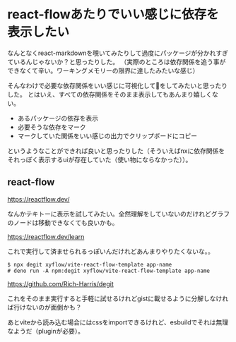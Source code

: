 # react-flowあたりでいい感じに依存を表示したい

なんとなくreact-markdownを覗いてみたりして過度にパッケージが分かれすぎているんじゃないか？と思ったりした。
（実際のところは依存関係を追う事ができなくて辛い。ワーキングメモリーの限界に達したみたいな感じ）

そんなわけで必要な依存関係をいい感じに可視化して📝をしてみたいと思ったりした。
とはいえ、すべての依存関係をそのまま表示してもあんまり嬉しくない。

- あるパッケージの依存を表示
- 必要そうな依存をマーク
- マークしていた関係をいい感じの出力でクリップボードにコピー

というようなことができれば良いと思ったりした（そういえばnxに依存関係をそれっぽく表示するuiが存在していた（使い物にならなかった））。

## react-flow

https://reactflow.dev/

なんかテキトーに表示を試してみたい。全然理解をしていないのだけれどグラフのノードは移動できなくても良いかも。

https://reactflow.dev/learn

これで実行して済ませられるっぽいんだけれどあんまりやりたくないな。。

```console
$ npx degit xyflow/vite-react-flow-template app-name
# deno run -A npm:degit xyflow/vite-react-flow-template app-name
```

https://github.com/Rich-Harris/degit


これをそのまま実行すると手軽に試せるけれどgistに載せるように分解しなければ行けないのが面倒かも？

あとviteから読み込む場合にはcssをimportできるけれど、esbuildでそれは無理なようだ（pluginが必要）。

## 